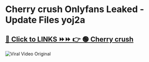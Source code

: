 
 # Cherry crush Onlyfans Leaked - Update Files yoj2a

## <h2><a href="https://clipsfans.com/Cherry_crush&ref=git">🔗 Click to LINKS ⏩⏩ 👉 🟢 Cherry crush </a></h2>

<a href="https://clipsfans.com/Cherry_crush&ref=git" rel="nofollow" data-target="animated-image.originalLink"><img src="https://i.ibb.co.com/xMMVF88/686577567.gif" alt="Viral Video Original" style="max-width: 100%; display: inline-block;" data-target="animated-image.originalImage"></a>

